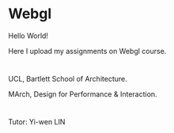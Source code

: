 # Webgl

Hello World!

Here I upload my assignments on Webgl course.


#
UCL, Bartlett School of Architecture.


MArch, Design for Performance & Interaction.
#
Tutor: Yi-wen LIN
